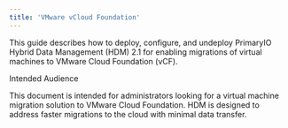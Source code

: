 ```yaml
---
title: 'VMware vCloud Foundation'
---
```


This guide describes how to deploy, configure, and undeploy PrimaryIO Hybrid Data Management (HDM) 2.1 for enabling migrations of virtual machines to VMware Cloud Foundation (vCF).

Intended Audience

This document is intended for administrators looking for a virtual machine migration solution to VMware Cloud Foundation. HDM is designed to address faster migrations to the cloud with minimal data transfer.